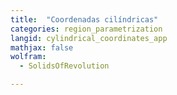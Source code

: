 ```yaml
---
title:  "Coordenadas cilíndricas"
categories: region_parametrization
langid: cylindrical_coordinates_app
mathjax: false
wolfram:
  - SolidsOfRevolution

---
```


<div id='DEMO_SolidsOfRevolution'></div>

